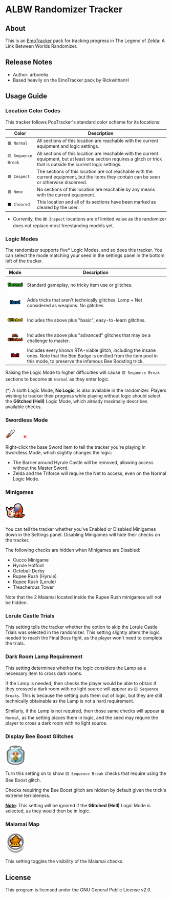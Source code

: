 # ALBW Randomizer Tracker

## About

This is an [EmoTracker](https://emotracker.net/) pack for tracking progress in The Legend of Zelda: A Link Between
Worlds Randomizer.

## Release Notes

- Author: arborelia
- Based heavily on the EmoTracker pack by RickwithanH


## Usage Guide



### Location Color Codes

This tracker follows PopTracker's standard color scheme for its locations:

| Color               | Description                                                                                                                                                                                                                                       |
|---------------------|---------------------------------------------------------------------------------------------------------------------------------------------------------------------------------------------------------------------------------------------------|
| `🟩 Normal`         | All sections of this location are reachable with the current equipment and logic settings.                                                                                                                                                        |
| `🟨 Sequence Break` | All sections of this location are reachable with the current equipment, but at least one section requires a glitch or trick that is outside the current logic settings.                                                                           |
| `🟦 Inspect`        | The sections of this location are not reachable with the current equipment, but the items they contain can be seen or otherwise discerned.                                                                                                        |
| `🟥 None`           | No sections of this location are reachable by any means with the current equipment.                                                                                                                                                               |
| `⬛ Cleared`         | This location and all of its sections have been marked as cleared by the user.                                                                                                                                                                    |

- Currently, the `🟦 Inspect` locations are of limited value as the randomizer does not replace most freestanding models yet.


### Logic Modes

The randomizer supports five* Logic Modes, and so does this tracker. You can select the mode matching your seed in the
settings panel in the bottom left of the tracker.

| Mode                                                    | Description                                                                                                                                                                         |
|---------------------------------------------------------|-------------------------------------------------------------------------------------------------------------------------------------------------------------------------------------|
| ![Normal Logic](images/settings/Normal.png)             | Standard gameplay, no tricky item use or glitches.                                                                                                                                  |
| ![Hard Logic](images/settings/Hard.png)                 | Adds tricks that aren't technically glitches. Lamp + Net considered as weapons. No glitches.                                                                                        |
| ![Glitched Logic](images/settings/Glitched.png)         | Includes the above plus "basic", easy-to-learn glitches.                                                                                                                            |
| ![Adv Glitched Logic](images/settings/Adv_Glitched.png) | Includes the above plus "advanced" glitches that may be a challenge to master.                                                                                                      |
| ![Hell Logic](images/settings/Hell.png)                 | Includes every known RTA-viable glitch, including the insane ones. Note that the Bee Badge is omitted from the item pool in this mode, to preserve the infamous Bee Boosting trick. |

Raising the Logic Mode to higher difficulties will cause `🟨 Sequence Break` sections to become `🟩 Normal` as they
enter logic.

(*) A sixth Logic Mode, **No Logic**, is also available in the randomizer. Players wishing to tracker their progress
while playing without logic should select the **Glitched (Hell)** Logic Mode, which already maximally describes
available checks.

### Swordless Mode

![Swordless](images/items/fsword.png)
![Swordless](images/items/x_small.png)

Right-click the base Sword item to tell the tracker you're playing in Swordless Mode, which slightly changes the logic:

- The Barrier around Hyrule Castle will be removed, allowing access without the Master Sword.
- Zelda and the Triforce will require the Net to access, even on the Normal Logic Mode.

### Minigames

![Minigames](images/display/minigames.png)

You can tell the tracker whether you've Enabled or Disabled Minigames down in the Settings panel. Disabling Minigames
will hide their checks on the tracker.

The following checks are hidden when Minigames are Disabled:

- Cucco Minigame
- Hyrule Hotfoot
- Octoball Derby
- Rupee Rush (Hyrule)
- Rupee Rush (Lorule)
- Treacherous Tower

Note that the 2 Maiamai located inside the Rupee Rush minigames will not be hidden.

### Lorule Castle Trials


This setting tells the tracker whether the option to skip the Lorule Castle Trials was selected in the randomizer. This
setting slightly alters the logic needed to reach the Final Boss fight, as the player won't need to complete the trials.

### Dark Room Lamp Requirement

This setting determines whether the logic considers the Lamp as a necessary item to cross dark rooms.

If the Lamp is needed, then checks the player would be able to obtain if they crossed a dark room with no light
source will appear as `🟨 Sequence Breaks`. This is because the setting puts them out of logic, but they are
still technically obtainable as the Lamp is not a hard requirement.

Similarly, if the Lamp is not required, then those same checks will appear `🟩 Normal`, as the setting
places them in logic, and the seed may require the player to cross a dark room with no light source.

### Display Bee Boost Glitches

![Bee Boost Glitches](images/display/bottle_bee.png)

Turn this setting on to show `🟨 Sequence Break` checks that require using the Bee Boost glitch.

Checks requiring the Bee Boost glitch are hidden by default given the trick's extreme terribleness.

<u>**Note**</u>: This setting will be ignored if the **Glitched (Hell)** Logic Mode is selected, as they would then be in
logic.

### Maiamai Map

![Maiamai Map](images/display/maiamai_map.png)

This setting toggles the visibility of the Maiamai checks.


## License

This program is licensed under the GNU General Public License v2.0.